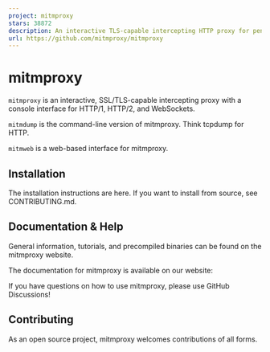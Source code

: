 ```yaml
---
project: mitmproxy
stars: 38872
description: An interactive TLS-capable intercepting HTTP proxy for penetration testers and software developers.
url: https://github.com/mitmproxy/mitmproxy
---
```


mitmproxy
=========

`mitmproxy` is an interactive, SSL/TLS-capable intercepting proxy with a console interface for HTTP/1, HTTP/2, and WebSockets.

`mitmdump` is the command-line version of mitmproxy. Think tcpdump for HTTP.

`mitmweb` is a web-based interface for mitmproxy.

Installation
------------

The installation instructions are here. If you want to install from source, see CONTRIBUTING.md.

Documentation & Help
--------------------

General information, tutorials, and precompiled binaries can be found on the mitmproxy website.

The documentation for mitmproxy is available on our website:

If you have questions on how to use mitmproxy, please use GitHub Discussions!

Contributing
------------

As an open source project, mitmproxy welcomes contributions of all forms.
